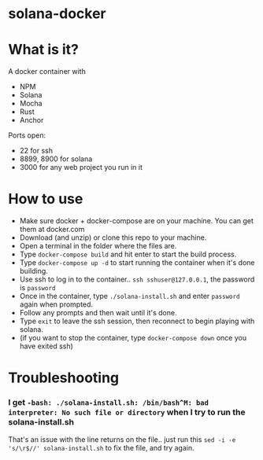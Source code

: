 # solana-docker
# What is it?
A docker container with 
* NPM
* Solana
* Mocha
* Rust
* Anchor

Ports open:
* 22 for ssh
* 8899, 8900 for solana
* 3000 for any web project you run in it


# How to use
* Make sure docker + docker-compose are on your machine. You can get them at docker.com
* Download (and unzip) or clone this repo to your machine.
* Open a terminal in the folder where the files are.
* Type `docker-compose build` and hit enter to start the build process.
* Type `docker-compose up -d` to start running the container when it's done building.
* Use ssh to log in to the container.. `ssh sshuser@127.0.0.1`, the password is `password`
* Once in the container, type `./solana-install.sh` and enter `password` again when prompted.
* Follow any prompts and then wait until it's done.
* Type `exit` to leave the ssh session, then reconnect to begin playing with solana.
* (if you want to stop the container, type `docker-compose down` once you have exited ssh)

# Troubleshooting
### I get `-bash: ./solana-install.sh: /bin/bash^M: bad interpreter: No such file or directory` when I try to run the solana-install.sh
That's an issue with the line returns on the file.. just run this `sed -i -e 's/\r$//' solana-install.sh` to fix the file, and try again. 
